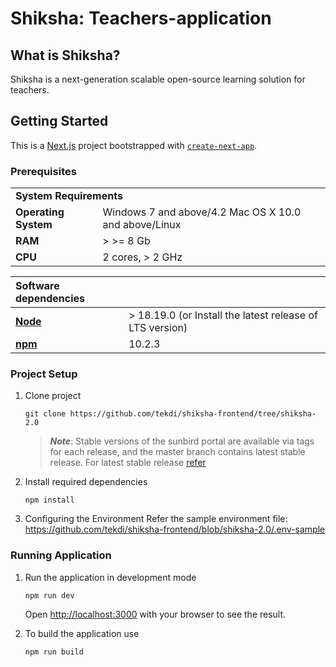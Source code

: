 # Shiksha: Teachers-application

## What is Shiksha?

Shiksha is a next-generation scalable open-source learning solution for teachers.

## Getting Started

This is a [Next.js](https://nextjs.org/) project bootstrapped with [`create-next-app`](https://github.com/vercel/next.js/tree/canary/packages/create-next-app).

### Prerequisites

  <table>
  <tr>
    <td colspan="2"><b>System Requirements</b></td>
  </tr>
  <tr>
    <td><b>Operating System</b></td>
    <td>Windows 7 and above/4.2 Mac OS X 10.0 and above/Linux</td>
  </tr>
  <tr>
    <td><b>RAM</b></td>
    <td>> >= 8 Gb</td>
  </tr>
  <tr>
    <td><b>CPU</b></td>
    <td>2 cores, > 2 GHz</td>
  </tr>
</table>

| Software dependencies                                                                             |                                                          |
| :------------------------------------------------------------------------------------------------ | -------------------------------------------------------- |
| **[Node](https://nodejs.org/en/download/)**                                                       | > 18.19.0 (or Install the latest release of LTS version) |
| **[npm](https://nodejs.org/en/learn/getting-started/an-introduction-to-the-npm-package-manager)** | 10.2.3                                                   |

### Project Setup

1. Clone project

   ```console
   git clone https://github.com/tekdi/shiksha-frontend/tree/shiksha-2.0
   ```

   > **_Note_**: Stable versions of the sunbird portal are available via tags for each release, and the master branch contains latest stable release. For latest stable release [refer](https://github.com/Sunbird-Ed/SunbirdEd-portal/branches)

2. Install required dependencies
   ```console
   npm install
   ```
3. Configuring the Environment
   Refer the sample environment file: https://github.com/tekdi/shiksha-frontend/blob/shiksha-2.0/.env-sample

### Running Application

1. Run the application in development mode

   ```console
   npm run dev
   ```

   Open [http://localhost:3000](http://localhost:3000) with your browser to see the result.

2. To build the application use
   ```console
   npm run build
   ```
